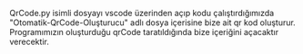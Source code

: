 QrCode.py isimli dosyayı vscode üzerinden açıp kodu çalıştırdığımızda "Otomatik-QrCode-Oluşturucu" adlı dosya içerisine bize ait qr kod oluşturur. Programımızın oluşturduğu qrCode taratıldığında bize içeriğini açacaktır verecektir.